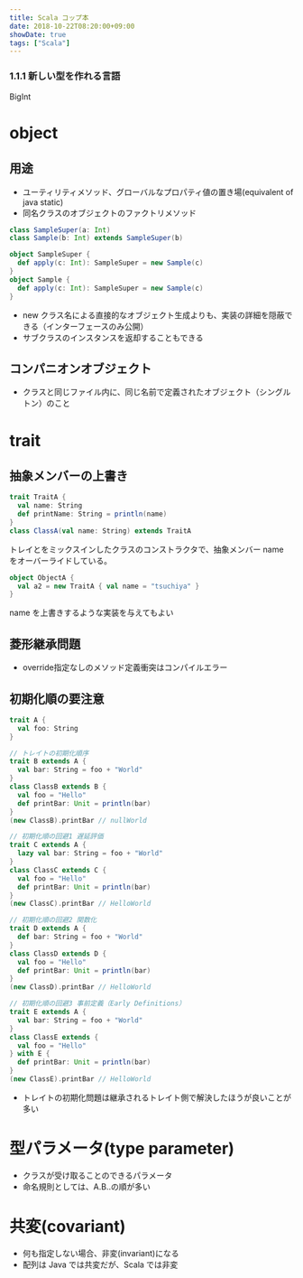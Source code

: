 ```yaml
---
title: Scala コップ本
date: 2018-10-22T08:20:00+09:00
showDate: true
tags: ["Scala"]
---
```


### 1.1.1 新しい型を作れる言語
BigInt





# object
## 用途
- ユーティリティメソッド、グローバルなプロパティ値の置き場(equivalent of java static)
- 同名クラスのオブジェクトのファクトリメソッド

```Scala
class SampleSuper(a: Int)
class Sample(b: Int) extends SampleSuper(b)

object SampleSuper {
  def apply(c: Int): SampleSuper = new Sample(c)
}
object Sample {
  def apply(c: Int): SampleSuper = new Sample(c)
}
```

- new クラス名による直接的なオブジェクト生成よりも、実装の詳細を隠蔽できる（インターフェースのみ公開）
- サブクラスのインスタンスを返却することもできる

## コンパニオンオブジェクト
- クラスと同じファイル内に、同じ名前で定義されたオブジェクト（シングルトン）のこと

# trait
## 抽象メンバーの上書き
```Scala
trait TraitA {
  val name: String
  def printName: String = println(name)
}
class ClassA(val name: String) extends TraitA
```
トレイとをミックスインしたクラスのコンストラクタで、抽象メンバー name をオーバーライドしている。

```Scala
object ObjectA {
  val a2 = new TraitA { val name = "tsuchiya" }  
}
```
name を上書きするような実装を与えてもよい

## 菱形継承問題
- override指定なしのメソッド定義衝突はコンパイルエラー

## 初期化順の要注意
```Scala
trait A {
  val foo: String
}

// トレイトの初期化順序
trait B extends A {
  val bar: String = foo + "World"
}
class ClassB extends B {
  val foo = "Hello"
  def printBar: Unit = println(bar)
}
(new ClassB).printBar // nullWorld

// 初期化順の回避1 遅延評価
trait C extends A {
  lazy val bar: String = foo + "World"
}
class ClassC extends C {
  val foo = "Hello"
  def printBar: Unit = println(bar)
}
(new ClassC).printBar // HelloWorld

// 初期化順の回避2 関数化
trait D extends A {
  def bar: String = foo + "World"
}
class ClassD extends D {
  val foo = "Hello"
  def printBar: Unit = println(bar)
}
(new ClassD).printBar // HelloWorld

// 初期化順の回避3 事前定義（Early Definitions）
trait E extends A {
  val bar: String = foo + "World"
}
class ClassE extends {
  val foo = "Hello"
} with E {
  def printBar: Unit = println(bar)
}
(new ClassE).printBar // HelloWorld
```

- トレイトの初期化問題は継承されるトレイト側で解決したほうが良いことが多い

# 型パラメータ(type parameter)
- クラスが受け取ることのできるパラメータ
- 命名規則としては、A.B..の順が多い

# 共変(covariant)
- 何も指定しない場合、非変(invariant)になる
- 配列は Java では共変だが、Scala では非変
